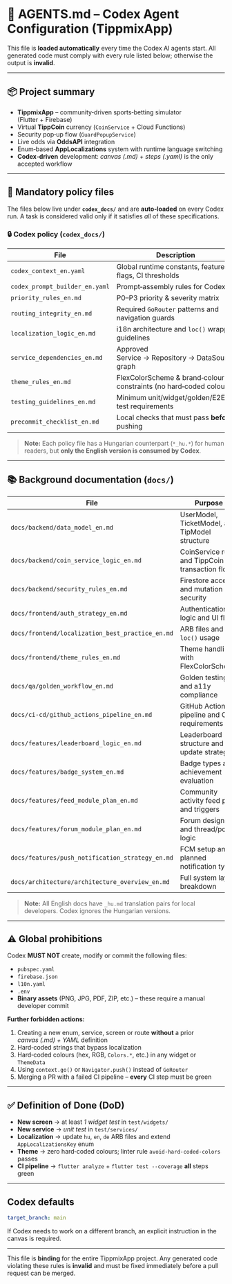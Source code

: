 # 🧠 AGENTS.md – Codex Agent Configuration (TippmixApp)

This file is **loaded automatically** every time the Codex AI agents start. All generated code must comply with every rule listed below; otherwise the output is **invalid**.

---

## 📦 Project summary

* **TippmixApp** – community‑driven sports‑betting simulator (Flutter + Firebase)
* Virtual **TippCoin** currency (`CoinService` + Cloud Functions)
* Security pop‑up flow (`GuardPopupService`)
* Live odds via **OddsAPI** integration
* Enum‑based **AppLocalizations** system with runtime language switching
* **Codex‑driven** development: *canvas (.md) + steps (.yaml)* is the only accepted workflow

---

## 🧾 Mandatory policy files

The files below live under **`codex_docs/`** and are **auto‑loaded** on every Codex run. A task is considered valid only if it satisfies *all* of these specifications.

### 🔒 Codex policy (`codex_docs/`)

| File                           | Description                                                        |
| ------------------------------ | ------------------------------------------------------------------ |
| `codex_context_en.yaml`        | Global runtime constants, feature flags, CI thresholds             |
| `codex_prompt_builder_en.yaml` | Prompt‑assembly rules for Codex                                    |
| `priority_rules_en.md`         | P0–P3 priority & severity matrix                                   |
| `routing_integrity_en.md`      | Required `GoRouter` patterns and navigation guards                 |
| `localization_logic_en.md`     | i18n architecture and `loc()` wrapper guidelines                   |
| `service_dependencies_en.md`   | Approved Service → Repository → DataSource graph                   |
| `theme_rules_en.md`            | FlexColorScheme & brand‑colour constraints (no hard‑coded colours) |
| `testing_guidelines_en.md`     | Minimum unit/widget/golden/E2E test requirements                   |
| `precommit_checklist_en.md`    | Local checks that must pass **before** pushing                     |

> **Note:** Each policy file has a Hungarian counterpart (`*_hu.*`) for human readers, but **only the English version is consumed by Codex**.

---

## 📚 Background documentation (`docs/`)

| File                                             | Purpose                                         |
| ------------------------------------------------ | ----------------------------------------------- |
| `docs/backend/data_model_en.md`                  | UserModel, TicketModel, and TipModel structure  |
| `docs/backend/coin_service_logic_en.md`          | CoinService rules and TippCoin transaction flow |
| `docs/backend/security_rules_en.md`              | Firestore access and mutation security          |
| `docs/frontend/auth_strategy_en.md`              | Authentication logic and UI flow                |
| `docs/frontend/localization_best_practice_en.md` | ARB files and `loc()` usage                     |
| `docs/frontend/theme_rules_en.md`                | Theme handling with FlexColorScheme             |
| `docs/qa/golden_workflow_en.md`                  | Golden testing and a11y compliance              |
| `docs/ci-cd/github_actions_pipeline_en.md`       | GitHub Actions pipeline and CI requirements     |
| `docs/features/leaderboard_logic_en.md`          | Leaderboard structure and update strategy       |
| `docs/features/badge_system_en.md`               | Badge types and achievement evaluation          |
| `docs/features/feed_module_plan_en.md`           | Community activity feed plan and triggers       |
| `docs/features/forum_module_plan_en.md`          | Forum design and thread/post logic              |
| `docs/features/push_notification_strategy_en.md` | FCM setup and planned notification types        |
| `docs/architecture/architecture_overview_en.md`  | Full system layer breakdown                     |

> **Note:** All English docs have `_hu.md` translation pairs for local developers. Codex ignores the Hungarian versions.

---

## ⚠️ Global prohibitions

Codex **MUST NOT** create, modify or commit the following files:

* `pubspec.yaml`
* `firebase.json`
* `l10n.yaml`
* `.env`
* **Binary assets** (PNG, JPG, PDF, ZIP, etc.) – these require a manual developer commit

**Further forbidden actions:**

1. Creating a new enum, service, screen or route **without** a prior *canvas (.md) + YAML* definition
2. Hard‑coded strings that bypass localization
3. Hard‑coded colours (hex, RGB, `Colors.*`, etc.) in any widget or `ThemeData`
4. Using `context.go()` or `Navigator.push()` instead of `GoRouter`
5. Merging a PR with a failed CI pipeline – **every** CI step must be green

---

## ✅ Definition of Done (DoD)

* **New screen** → at least *1 widget test* in `test/widgets/`
* **New service** → *unit test* in `test/services/`
* **Localization** → update `hu`, `en`, `de` ARB files and extend `AppLocalizationsKey` enum
* **Theme** → zero hard‑coded colours; linter rule `avoid-hard-coded-colors` passes
* **CI pipeline** → `flutter analyze` + `flutter test --coverage` **all** steps green

---

## Codex defaults

```yaml
target_branch: main
```

If Codex needs to work on a different branch, an explicit instruction in the canvas is required.

---

This file is **binding** for the entire TippmixApp project. Any generated code violating these rules is **invalid** and must be fixed immediately before a pull request can be merged.

